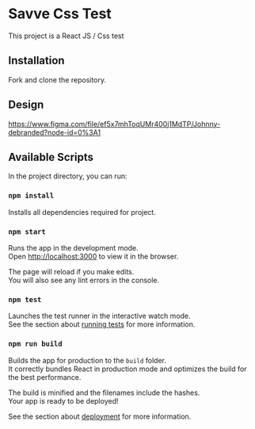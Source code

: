 # Savve Css Test

This project is a React JS / Css test

## Installation

Fork and clone the repository.

## Design

https://www.figma.com/file/ef5x7mhToqUMr400j1MdTP/Johnny-debranded?node-id=0%3A1

## Available Scripts

In the project directory, you can run:

### `npm install`

Installs all dependencies required for project.

### `npm start`

Runs the app in the development mode.<br />
Open [http://localhost:3000](http://localhost:3000) to view it in the browser.

The page will reload if you make edits.<br />
You will also see any lint errors in the console.

### `npm test`

Launches the test runner in the interactive watch mode.<br />
See the section about [running tests](https://facebook.github.io/create-react-app/docs/running-tests) for more information.

### `npm run build`

Builds the app for production to the `build` folder.<br />
It correctly bundles React in production mode and optimizes the build for the best performance.

The build is minified and the filenames include the hashes.<br />
Your app is ready to be deployed!

See the section about [deployment](https://facebook.github.io/create-react-app/docs/deployment) for more information.
